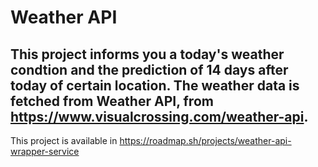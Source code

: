 # Weather API
This project informs you a today's weather condtion and the prediction of 14 days after today of certain location. The weather data is fetched from Weather API, from https://www.visualcrossing.com/weather-api.
---
This project is available in https://roadmap.sh/projects/weather-api-wrapper-service
